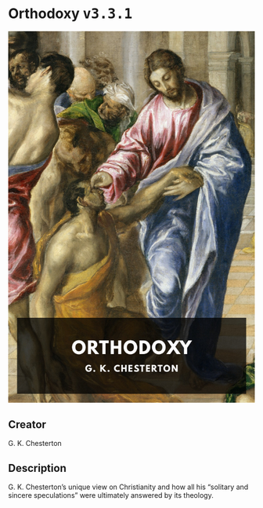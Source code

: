
# Orthodoxy <kbd>v3.3.1</kbd>

<center>
  <img src="./cover-1024.jpg"/>
</center>

## Creator
G. K. Chesterton

## Description
G. K. Chesterton’s unique view on Christianity and how all his “solitary and sincere speculations” were ultimately answered by its theology.
